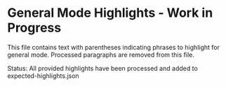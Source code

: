# General Mode Highlights - Work in Progress

This file contains text with parentheses indicating phrases to highlight for general mode.
Processed paragraphs are removed from this file.

Status: All provided highlights have been processed and added to expected-highlights.json
